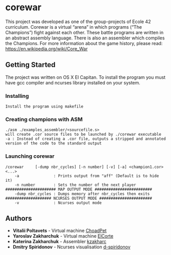 # corewar
This project was developed as one of the group-projects of Ecole 42 curriculum. Corewar is a virtual “arena” in which programs (“The Champions”) fight against each other. These battle programs are written in an abstract assembly language. 
There is also an assembler which compiles the Champions.
For more information about the game history, please read: https://en.wikipedia.org/wiki/Core_War

## Getting Started
The project was written on OS X El Capitan. 
To install the program you must have gcc compiler and ncurses library installed on your system. 

### Installing
```
Install the program using makefile
```


### Creating champions with ASM
```
./asm ./examples_assembler/<sourcefile.s>
will create .cor source files to be launched by ./corewar executable
-a : Instead of creating a .cor file, outputs a stripped and annotated version of the code to the standard output
```

### Launching corewar
```
/corewar     [-dump nbr_cycles] [-n number] [-v] [-a] <champion1.cor> <...>
    -a               : Prints output from "aff" (Default is to hide it)
    -n number        : Sets the number of the next player
###################### MAP OUTPUT MODE #########################
    -dump nbr_cycles : Dumps memory after nbr_cycles then exits
#################### NCURSES OUTPUT MODE #######################
    -v               : Ncurses output mode
```

## Authors

* **Vitalii Poltavets** - Virtual machine [ChoadPet](https://github.com/ChoadPet)
* **Yaroslav Zakharchuk** - Virtual machine [ElCorte](https://github.com/ElCorrte)
* **Katerina Zakharchuk** - Assembler [kzakharc](https://github.com/kzakharc)
* **Dmitry Spiridonov** - Ncurses visualisation [d-spiridonov](https://github.com/d-spiridonov)
